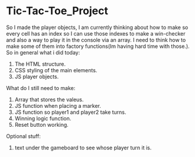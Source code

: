 # Tic-Tac-Toe_Project
So I made the player objects, I am currently thinking about how to make so every cell has an index so I can use those indexes to make a win-checker and also a way to play it in the console via an array. I need to think how to make some of them into factory functions(Im having hard time with those.).
So in general what i did today:
1. The HTML structure.
2. CSS styling of the main elements.
3. JS player objects.

What do I still need to make:
1. Array that stores the valeus.
2. JS function when placing a marker.
3. JS function so player1 and player2 take turns.
4. Winning logic function.
5. Reset button working.

Optional stuff:
1. text under the gameboard to see whose player turn it is.